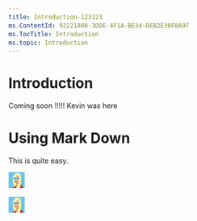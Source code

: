 ```yaml
---
title: Introduction-123123
ms.ContentId: 92221808-3DDE-4F1A-BE34-DEB2E30F8A97
ms.TocTitle: Introduction
ms.topic: Introduction
---
```


# Introduction

Coming soon !!!!! Kevin was here

# Using Mark Down	
This is quite easy.

![Girl Image](img/girl.png)

![Current Girl Image](girl.png)
